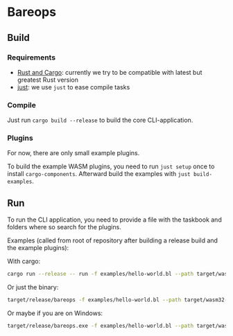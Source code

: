 # Bareops

## Build

### Requirements

* [Rust and Cargo](https://www.rust-lang.org/): currently we try to be compatible with latest but greatest Rust version
* [just](https://github.com/casey/just): we use `just` to ease compile tasks

### Compile

Just run `cargo build --release` to build the core CLI-application.

### Plugins

For now, there are only small example plugins.

To build the example WASM plugins, you need to run `just setup` once to install `cargo-components`.
Afterward build the examples with `just build-examples`.

## Run

To run the CLI application, you need to provide a file with the taskbook and 
folders where so search for the plugins.

Examples (called from root of repository after building a release build and the example plugins):

With cargo:

```bash
cargo run --release -- run -f examples/hello-world.bl --path target/wasm32-wasip1/ 
```

Or just the binary:

```bash
target/release/bareops -f examples/hello-world.bl --path target/wasm32-wasip1/ 
```

Or maybe if you are on Windows:

```bash
target/release/bareops.exe -f examples/hello-world.bl --path target/wasm32-wasip1/ 
```
